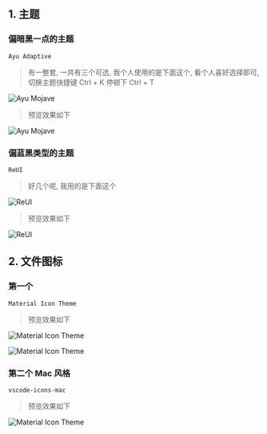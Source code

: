 ## 1. 主题

### 偏暗黑一点的主题

```
Ayu Adaptive
```

> 有一整套, 一共有三个可选, 我个人使用的是下面这个, 看个人喜好选择即可, 切换主题快捷键 Ctrl + K 停顿下 Ctrl + T

![Ayu Mojave](https://gitee.com/feng-picgo-images/images/raw/master/img/vscode/1.png)

> 预览效果如下

![Ayu Mojave](https://gitee.com/feng-picgo-images/images/raw/master/img/vscode/2.png)

### 偏蓝黑类型的主题

```
ReUI
```

> 好几个呢, 我用的是下面这个

![ReUI](https://gitee.com/feng-picgo-images/images/raw/master/img/vscode/3.png)

> 预览效果如下

![ReUI](https://gitee.com/feng-picgo-images/images/raw/master/img/vscode/4.png)

## 2. 文件图标

### 第一个

```
Material Icon Theme
```

> 预览效果如下

![Material Icon Theme](https://gitee.com/feng-picgo-images/images/raw/master/img/vscode/5.png)

![Material Icon Theme](https://gitee.com/feng-picgo-images/images/raw/master/img/vscode/6.png)

### 第二个 Mac 风格

```
vscode-icons-mac
```

> 预览效果如下

![Material Icon Theme](https://gitee.com/feng-picgo-images/images/raw/master/img/vscode/7.png)
